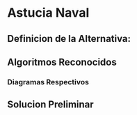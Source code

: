 # Astucia Naval


## Definicion de la Alternativa: 



## Algoritmos Reconocidos



### Diagramas Respectivos



## Solucion Preliminar

